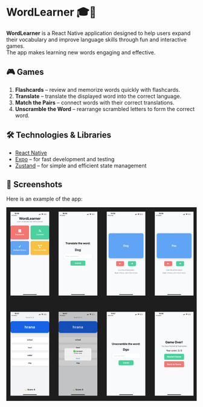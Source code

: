 # WordLearner 🎓📱

**WordLearner** is a React Native application designed to help users expand their vocabulary and improve language skills through fun and interactive games.  
The app makes learning new words engaging and effective.  

## 🎮 Games
1. **Flashcards** – review and memorize words quickly with flashcards.  
2. **Translate** – translate the displayed word into the correct language.  
3. **Match the Pairs** – connect words with their correct translations.  
4. **Unscramble the Word** – rearrange scrambled letters to form the correct word.  

## 🛠️ Technologies & Libraries
- [React Native](https://reactnative.dev/)  
- [Expo](https://expo.dev/) – for fast development and testing  
- [Zustand](https://github.com/pmndrs/zustand) – for simple and efficient state management

## 📸 Screenshots

Here is an example of the app:

![App Screenshot](assets/images/wordlearner.png)



